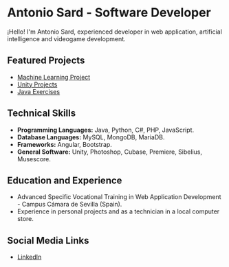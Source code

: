 # Antonio Sard - Software Developer

¡Hello! I'm Antonio Sard, experienced developer in web application, artificial intelligence and videogame development.

## Featured Projects

- [Machine Learning Project](https://github.com/AnSardG/Machine_Learning_2022)
- [Unity Projects](https://github.com/AnSardG/Unity-learning)
- [Java Exercises](https://github.com/AnSardG/Java-exercises)
  
## Technical Skills

- **Programming Languages:** Java, Python, C#, PHP, JavaScript.
- **Database Languages:** MySQL, MongoDB, MariaDB.
- **Frameworks:** Angular, Bootstrap.
- **General Software:** Unity, Photoshop, Cubase, Premiere, Sibelius, Musescore.

## Education and Experience

- Advanced Specific Vocational Training in Web Application Development - Campus Cámara de Sevilla (Spain).
- Experience in personal projects and as a technician in a local computer store.

## Social Media Links

- [LinkedIn](https://www.linkedin.com/in/antoniosard/)
